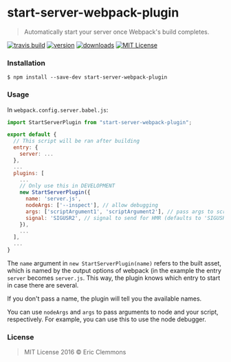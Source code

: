 # start-server-webpack-plugin

> Automatically start your server once Webpack's build completes.

[![travis build](https://img.shields.io/travis/ericclemmons/start-server-webpack-plugin.svg)](https://travis-ci.org/ericclemmons/start-server-webpack-plugin)
[![version](https://img.shields.io/npm/v/start-server-webpack-plugin.svg)](http://npm.im/start-server-webpack-plugin)
[![downloads](https://img.shields.io/npm/dm/start-server-webpack-plugin.svg)](http://npm-stat.com/charts.html?package=start-server-webpack-plugin)
[![MIT License](https://img.shields.io/npm/l/start-server-webpack-plugin.svg)](http://opensource.org/licenses/MIT)

### Installation

```shell
$ npm install --save-dev start-server-webpack-plugin
```

### Usage

In `webpack.config.server.babel.js`:

```js
import StartServerPlugin from "start-server-webpack-plugin";

export default {
  // This script will be ran after building
  entry: {
    server: ...
  },
  ...
  plugins: [
    ...
    // Only use this in DEVELOPMENT
    new StartServerPlugin({
      name: 'server.js',
      nodeArgs: ['--inspect'], // allow debugging
      args: ['scriptArgument1', 'scriptArgument2'], // pass args to script
      signal: 'SIGUSR2', // signal to send for HMR (defaults to 'SIGUSR2', set to false to disable)
    }),
    ...
  ],
  ...
}
```

The `name` argument in `new StartServerPlugin(name)` refers to the built asset, which is named by the output options of webpack (in the example the entry `server` becomes `server.js`. This way, the plugin knows which entry to start in case there are several.

If you don't pass a name, the plugin will tell you the available names.

You can use `nodeArgs` and `args` to pass arguments to node and your script, respectively. For example, you can use this to use the node debugger.

### License

> MIT License 2016 © Eric Clemmons
